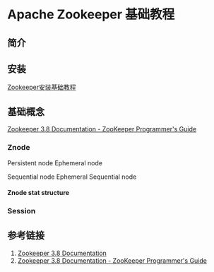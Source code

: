 # Apache Zookeeper 基础教程


## 简介


## 安装

[Zookeeper安装基础教程](work/component/Big-Data/Apache-Zookeeper/Zookeeper安装基础教程.md)


## 基础概念

[Zookeeper 3.8 Documentation - ZooKeeper Programmer's Guide](https://zookeeper.apache.org/doc/r3.8.1/zookeeperProgrammers.html)

### Znode

Persistent node
Ephemeral node

Sequential node
Ephemeral Sequential node

#### Znode stat structure


### Session



## 参考链接
1. [Zookeeper 3.8 Documentation](https://zookeeper.apache.org/doc/r3.8.1/index.html)
2. [Zookeeper 3.8 Documentation - ZooKeeper Programmer's Guide](https://zookeeper.apache.org/doc/r3.8.1/zookeeperProgrammers.html)